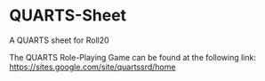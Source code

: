 # QUARTS-Sheet
A QUARTS sheet for Roll20

The QUARTS Role-Playing Game can be found at the following link: https://sites.google.com/site/quartssrd/home
